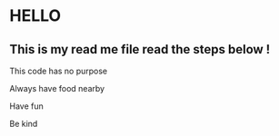 # HELLO
## This is my read me file read the steps below !
>
This code has no purpose
>
Always have food nearby
>
Have fun 
> 
Be kind
